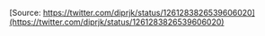[Source: https://twitter.com/diprjk/status/1261283826539606020](https://twitter.com/diprjk/status/1261283826539606020)